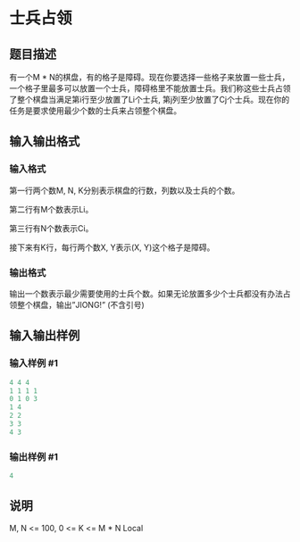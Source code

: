 # 士兵占领

## 题目描述

有一个M * N的棋盘，有的格子是障碍。现在你要选择一些格子来放置一些士兵，一个格子里最多可以放置一个士兵，障碍格里不能放置士兵。我们称这些士兵占领了整个棋盘当满足第i行至少放置了Li个士兵, 第j列至少放置了Cj个士兵。现在你的任务是要求使用最少个数的士兵来占领整个棋盘。

## 输入输出格式

### 输入格式

第一行两个数M, N, K分别表示棋盘的行数，列数以及士兵的个数。

第二行有M个数表示Li。

第三行有N个数表示Ci。

接下来有K行，每行两个数X, Y表示(X, Y)这个格子是障碍。

### 输出格式

输出一个数表示最少需要使用的士兵个数。如果无论放置多少个士兵都没有办法占领整个棋盘，输出”JIONG!” (不含引号)

## 输入输出样例

### 输入样例 #1

```cpp
4 4 4
1 1 1 1
0 1 0 3
1 4
2 2
3 3
4 3

```
### 输出样例 #1

```cpp
4
```


## 说明

M, N <= 100, 0 <= K <= M * N Local

